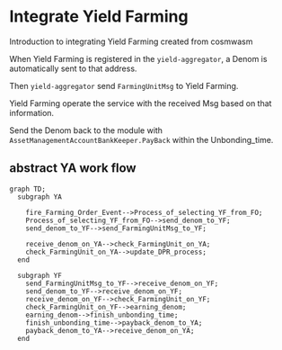 # Integrate Yield Farming

Introduction to integrating Yield Farming created from cosmwasm

When Yield Farming is registered in the `yield-aggregator`, a Denom is automatically sent to that address.

Then `yield-aggregator` send `FarmingUnitMsg` to Yield Farming.

Yield Farming operate the service with the received Msg based on that information.

Send the Denom back to the module with `AssetManagementAccountBankKeeper.PayBack` within the Unbonding_time.

## abstract YA work flow

```mermaid
graph TD;
  subgraph YA

    fire_Farming_Order_Event-->Process_of_selecting_YF_from_FO;
    Process_of_selecting_YF_from_FO-->send_denom_to_YF;
    send_denom_to_YF-->send_FarmingUnitMsg_to_YF;

    receive_denom_on_YA-->check_FarmingUnit_on_YA;
    check_FarmingUnit_on_YA-->update_DPR_process;
  end

  subgraph YF
    send_FarmingUnitMsg_to_YF-->receive_denom_on_YF;
    send_denom_to_YF-->receive_denom_on_YF;
    receive_denom_on_YF-->check_FarmingUnit_on_YF;
    check_FarmingUnit_on_YF-->earning_denom;
    earning_denom-->finish_unbonding_time;
    finish_unbonding_time-->payback_denom_to_YA;
    payback_denom_to_YA-->receive_denom_on_YA;
  end
